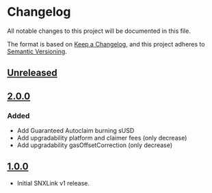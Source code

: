# Changelog
All notable changes to this project will be documented in this file.

The format is based on [Keep a Changelog](https://keepachangelog.com/en/1.0.0/),
and this project adheres to [Semantic Versioning](https://semver.org/spec/v2.0.0.html).

## [Unreleased](https://github.com/snx-link/snx-link-smart-contracts/compare/v1.0.0...HEAD)

## [2.0.0](https://github.com/snx-link/snx-link-smart-contracts/compare/v1.0.0...v2.0.0)

### Added

- Add Guaranteed Autoclaim burning sUSD
- Add upgradability platform and claimer fees (only decrease)
- Add upgradability gasOffsetCorrection (only decrease)

## [1.0.0](https://github.com/snx-link/snx-link-smart-contracts/compare/224a03c6915ccc9f08ee1c03c289915b65bbcf5c...v1.0.0)

- Initial SNXLink v1 release.
